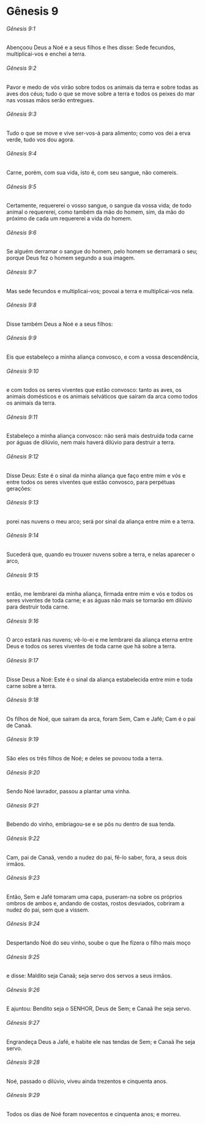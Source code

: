 # Gênesis 9

###### Gênesis 9:1

Abençoou Deus a Noé e a seus filhos e lhes disse: Sede fecundos, multiplicai-vos e enchei a terra.

###### Gênesis 9:2

Pavor e medo de vós virão sobre todos os animais da terra e sobre todas as aves dos céus; tudo o que se move sobre a terra e todos os peixes do mar nas vossas mãos serão entregues.

###### Gênesis 9:3

Tudo o que se move e vive ser-vos-á para alimento; como vos dei a erva verde, tudo vos dou agora.

###### Gênesis 9:4

Carne, porém, com sua vida, isto é, com seu sangue, não comereis.

###### Gênesis 9:5

Certamente, requererei o vosso sangue, o sangue da vossa vida; de todo animal o requererei, como também da mão do homem, sim, da mão do próximo de cada um requererei a vida do homem.

###### Gênesis 9:6

Se alguém derramar o sangue do homem, pelo homem se derramará o seu; porque Deus fez o homem segundo a sua imagem.

###### Gênesis 9:7

Mas sede fecundos e multiplicai-vos; povoai a terra e multiplicai-vos nela.

###### Gênesis 9:8

Disse também Deus a Noé e a seus filhos:

###### Gênesis 9:9

Eis que estabeleço a minha aliança convosco, e com a vossa descendência,

###### Gênesis 9:10

e com todos os seres viventes que estão convosco: tanto as aves, os animais domésticos e os animais selváticos que saíram da arca como todos os animais da terra.

###### Gênesis 9:11

Estabeleço a minha aliança convosco: não será mais destruída toda carne por águas de dilúvio, nem mais haverá dilúvio para destruir a terra.

###### Gênesis 9:12

Disse Deus: Este é o sinal da minha aliança que faço entre mim e vós e entre todos os seres viventes que estão convosco, para perpétuas gerações:

###### Gênesis 9:13

porei nas nuvens o meu arco; será por sinal da aliança entre mim e a terra.

###### Gênesis 9:14

Sucederá que, quando eu trouxer nuvens sobre a terra, e nelas aparecer o arco,

###### Gênesis 9:15

então, me lembrarei da minha aliança, firmada entre mim e vós e todos os seres viventes de toda carne; e as águas não mais se tornarão em dilúvio para destruir toda carne.

###### Gênesis 9:16

O arco estará nas nuvens; vê-lo-ei e me lembrarei da aliança eterna entre Deus e todos os seres viventes de toda carne que há sobre a terra.

###### Gênesis 9:17

Disse Deus a Noé: Este é o sinal da aliança estabelecida entre mim e toda carne sobre a terra.

###### Gênesis 9:18

Os filhos de Noé, que saíram da arca, foram Sem, Cam e Jafé; Cam é o pai de Canaã.

###### Gênesis 9:19

São eles os três filhos de Noé; e deles se povoou toda a terra.

###### Gênesis 9:20

Sendo Noé lavrador, passou a plantar uma vinha.

###### Gênesis 9:21

Bebendo do vinho, embriagou-se e se pôs nu dentro de sua tenda.

###### Gênesis 9:22

Cam, pai de Canaã, vendo a nudez do pai, fê-lo saber, fora, a seus dois irmãos.

###### Gênesis 9:23

Então, Sem e Jafé tomaram uma capa, puseram-na sobre os próprios ombros de ambos e, andando de costas, rostos desviados, cobriram a nudez do pai, sem que a vissem.

###### Gênesis 9:24

Despertando Noé do seu vinho, soube o que lhe fizera o filho mais moço

###### Gênesis 9:25

e disse: Maldito seja Canaã; seja servo dos servos a seus irmãos.

###### Gênesis 9:26

E ajuntou: Bendito seja o SENHOR, Deus de Sem; e Canaã lhe seja servo.

###### Gênesis 9:27

Engrandeça Deus a Jafé, e habite ele nas tendas de Sem; e Canaã lhe seja servo.

###### Gênesis 9:28

Noé, passado o dilúvio, viveu ainda trezentos e cinquenta anos.

###### Gênesis 9:29

Todos os dias de Noé foram novecentos e cinquenta anos; e morreu.

